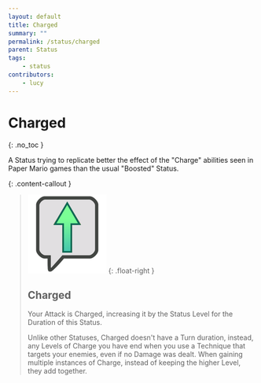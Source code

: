 ```yaml
---
layout: default
title: Charged
summary: ""
permalink: /status/charged
parent: Status
tags:
    - status
contributors:
    - lucy
---
```


# Charged
{: .no_toc }

A Status trying to replicate better the effect of the "Charge" abilities seen in Paper Mario games than the usual "Boosted" Status.

{: .content-callout }
> ![](../assets/images/status/charged.png)
> {: .float-right }
> ## Charged
> 
> Your Attack is Charged, increasing it by the Status Level for the Duration of this Status.  
>
> Unlike other Statuses, Charged doesn't have a Turn duration, instead, any Levels of Charge you have end when you use a Technique that targets your enemies, even if no Damage was dealt.
> When gaining multiple instances of Charge, instead of keeping the higher Level, they add together.
